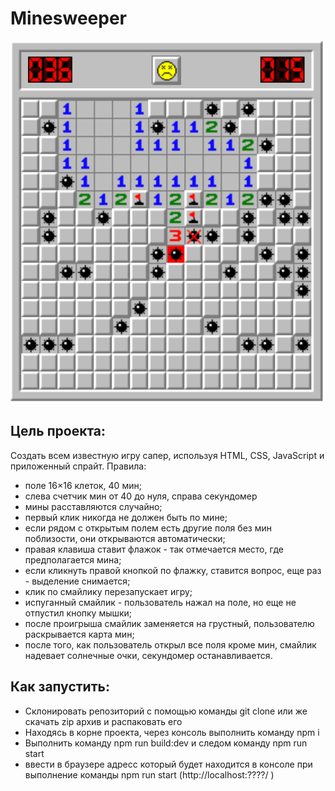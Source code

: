 # Minesweeper

![image](src/assets/img.png)

## Цель проекта:
Создать всем известную игру сапер, используя HTML, CSS, JavaScript и приложенный спрайт.
Правила:
- поле 16×16 клеток, 40 мин;
- слева счетчик мин от 40 до нуля, справа секундомер
- мины расставляются случайно;
- первый клик никогда не должен быть по мине;
- если рядом с открытым полем есть другие поля без мин поблизости, они открываются автоматически;
- правая клавиша ставит флажок - так отмечается место, где предполагается мина;
- если кликнуть правой кнопкой по флажку, ставится вопрос, еще раз - выделение снимается;
- клик по смайлику перезапускает игру;
- испуганный смайлик - пользователь нажал на поле, но еще не отпустил кнопку мышки;
- после проигрыша смайлик заменяется на грустный, пользователю раскрывается карта мин;
- после того, как пользователь открыл все поля кроме мин, смайлик надевает солнечные очки, секундомер останавливается.

## Как запустить:

- Склонировать репозиторий c помощью команды git clone или же скачать zip архив и распаковать его
- Находясь в корне проекта, через консоль выполнить команду npm i
- Выполнить команду npm run build:dev и следом команду npm run start
- ввести в браузере адресс который будет находится в консоле при выполнение команды npm run start (http://localhost:????/
  )